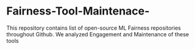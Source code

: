 # Fairness-Tool-Maintenace-
This repository contains list of open-source ML Fairness repositories throughout Github. We analyzed Engagement and Maintenance of these tools
